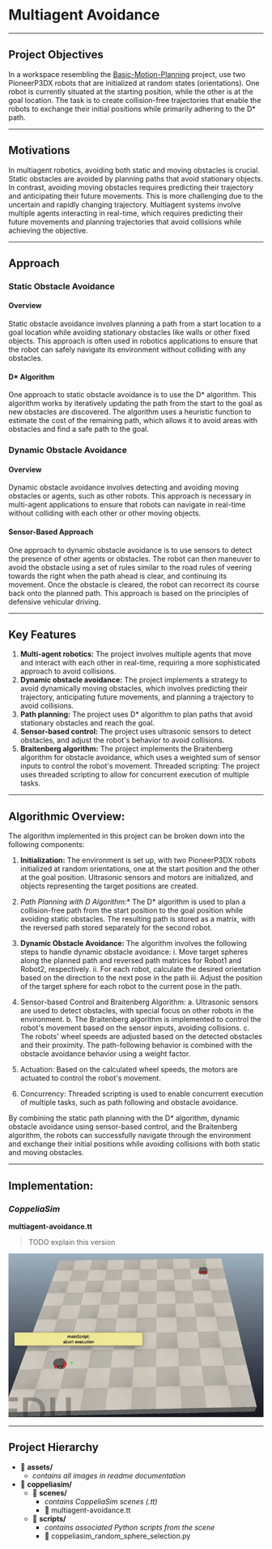 # Multiagent Avoidance

---

## Project Objectives
In a workspace resembling the [Basic-Motion-Planning](https://github.com/scalemailted/Basic-Motion-Planning) project, use two PioneerP3DX robots that are initialized at random states (orientations). One robot is currently situated at the starting position, while the other is at the goal location. The task is to create collision-free trajectories that enable the robots to exchange their initial positions while primarily adhering to the D* path.

---

## Motivations
In multiagent robotics, avoiding both static and moving obstacles is crucial. Static obstacles are avoided by planning paths that avoid stationary objects. In contrast, avoiding moving obstacles requires predicting their trajectory and anticipating their future movements. This is more challenging due to the uncertain and rapidly changing trajectory. Multiagent systems involve multiple agents interacting in real-time, which requires predicting their future movements and planning trajectories that avoid collisions while achieving the objective.

---

## Approach

### Static Obstacle Avoidance

#### Overview
Static obstacle avoidance involves planning a path from a start location to a goal location while avoiding stationary obstacles like walls or other fixed objects. This approach is often used in robotics applications to ensure that the robot can safely navigate its environment without colliding with any obstacles.

#### D* Algorithm
One approach to static obstacle avoidance is to use the D* algorithm. This algorithm works by iteratively updating the path from the start to the goal as new obstacles are discovered. The algorithm uses a heuristic function to estimate the cost of the remaining path, which allows it to avoid areas with obstacles and find a safe path to the goal.

### Dynamic Obstacle Avoidance

#### Overview
Dynamic obstacle avoidance involves detecting and avoiding moving obstacles or agents, such as other robots. This approach is necessary in multi-agent applications to ensure that robots can navigate in real-time without colliding with each other or other moving objects.

#### Sensor-Based Approach
One approach to dynamic obstacle avoidance is to use sensors to detect the presence of other agents or obstacles. The robot can then maneuver to avoid the obstacle using a set of rules similar to the road rules of veering towards the right when the path ahead is clear, and continuing its movement. Once the obstacle is cleared, the robot can recorrect its course back onto the planned path. This approach is based on the principles of defensive vehicular driving.

---

## Key Features
1. **Multi-agent robotics:** The project involves multiple agents that move and interact with each other in real-time, requiring a more sophisticated approach to avoid collisions.
2. **Dynamic obstacle avoidance:** The project implements a strategy to avoid dynamically moving obstacles, which involves predicting their trajectory, anticipating future movements, and planning a trajectory to avoid collisions.
3. **Path planning:** The project uses D* algorithm to plan paths that avoid stationary obstacles and reach the goal.
4. **Sensor-based control:** The project uses ultrasonic sensors to detect obstacles, and adjust the robot's behavior to avoid collisions.
5. **Braitenberg algorithm:** The project implements the Braitenberg algorithm for obstacle avoidance, which uses a weighted sum of sensor inputs to control the robot's movement.
Threaded scripting: The project uses threaded scripting to allow for concurrent execution of multiple tasks.

---

## Algorithmic Overview:
The algorithm implemented in this project can be broken down into the following components:

1. **Initialization:**
The environment is set up, with two PioneerP3DX robots initialized at random orientations, one at the start position and the other at the goal position. Ultrasonic sensors and motors are initialized, and objects representing the target positions are created.

2. **Path Planning with D* Algorithm:**
The D* algorithm is used to plan a collision-free path from the start position to the goal position while avoiding static obstacles. The resulting path is stored as a matrix, with the reversed path stored separately for the second robot.

3. **Dynamic Obstacle Avoidance:**
The algorithm involves the following steps to handle dynamic obstacle avoidance:
  i. Move target spheres along the planned path and reversed path matrices for Robot1 and Robot2, respectively.
  ii. For each robot, calculate the desired orientation based on the direction to the next pose in the path
  iii. Adjust the position of the target sphere for each robot to the current pose in the path.

4. Sensor-based Control and Braitenberg Algorithm:
 a. Ultrasonic sensors are used to detect obstacles, with special focus on other robots in the environment.
 b. The Braitenberg algorithm is implemented to control the robot's movement based on the sensor inputs, avoiding collisions.
 c. The robots' wheel speeds are adjusted based on the detected obstacles and their proximity. The path-following behavior is combined with the obstacle avoidance behavior using a weight factor.

5. Actuation:
Based on the calculated wheel speeds, the motors are actuated to control the robot's movement.

6. Concurrency:
Threaded scripting is used to enable concurrent execution of multiple tasks, such as path following and obstacle avoidance.

By combining the static path planning with the D* algorithm, dynamic obstacle avoidance using sensor-based control, and the Braitenberg algorithm, the robots can successfully navigate through the environment and exchange their initial positions while avoiding collisions with both static and moving obstacles.

---

## Implementation: 

### *CoppeliaSim* 

**multiagent-avoidance.tt**
> TODO explain this version 

![Demo: CoppeliaSim](./assets/coppeliasim.gif)


---

## Project Hierarchy 
- 📁 **assets/**
    + *contains all images in readme documentation*
- 📁 **coppeliasim/**
    + 📁 **scenes/**
        - *contains CoppeliaSim scenes (.tt)*
        - 📄 multiagent-avoidance.tt
    + 📁 **scripts/**
        - *contains associated Python scripts from the scene*
        - 📄 coppeliasim_random_sphere_selection.py